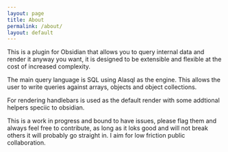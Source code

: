 ```yaml
---
layout: page
title: About
permalink: /about/
layout: default
---
```


This is a plugin for Obsidian that allows you to query internal data and render it anyway you want, it is designed to be extensible and flexible at the cost of increased complexity.

The main query language is SQL using Alasql as the engine. This allows the user to write queries against arrays, objects and object collections.

For rendering handlebars is used as the default render with some addtional helpers speciic to obsidian.

This is a work in progress and bound to have issues, please flag them and always feel free to contribute, as long as it loks good and will not break others it will probably go straight in. I aim for low friction public collaboration.
